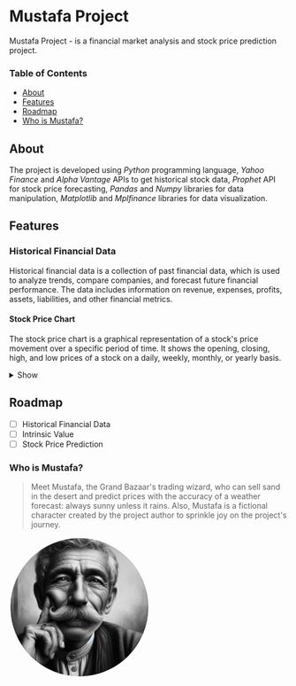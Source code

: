 # Mustafa Project

Mustafa Project - is a financial market analysis and stock price prediction project.

### Table of Contents

- [About](#about)
- [Features](#features)
- [Roadmap](#roadmap)
- [Who is Mustafa?](#who-is-mustafa)

## About

The project is developed using _Python_ programming language, _Yahoo Finance_ and _Alpha Vantage_ APIs to get historical stock data, _Prophet_ API for stock price forecasting, _Pandas_ and _Numpy_ libraries for data manipulation, _Matplotlib_ and _Mplfinance_ libraries for data visualization.

## Features

### Historical Financial Data

Historical financial data is a collection of past financial data, which is used to analyze trends, compare companies, and forecast future financial performance. The data includes information on revenue, expenses, profits, assets, liabilities, and other financial metrics.

#### Stock Price Chart

The stock price chart is a graphical representation of a stock's price movement over a specific period of time. It shows the opening, closing, high, and low prices of a stock on a daily, weekly, monthly, or yearly basis.

<details>
  <summary>Show</summary>
  <img src="resources/historical_financial_data_visualization.jpeg" alt="Historical Financial Data Visualization" style="float: left; margin-right: 10px; border: 2px solid white;"/>
</details>

## Roadmap

- [ ] Historical Financial Data
- [ ] Intrinsic Value
- [ ] Stock Price Prediction

### Who is Mustafa?

> Meet Mustafa, the Grand Bazaar's trading wizard, who can sell sand in the desert and predict prices with the accuracy of a weather forecast: always sunny unless it rains. Also, Mustafa is a fictional character created by the project author to sprinkle joy on the project's journey.

<img src="resources/mustafa_face.jpg" alt="Mustafa" style="float: left; margin-right: 10px; border: 2px solid white; border-radius:50%" width="250"/>

